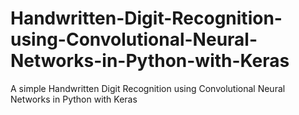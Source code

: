 # Handwritten-Digit-Recognition-using-Convolutional-Neural-Networks-in-Python-with-Keras
A simple Handwritten Digit Recognition using Convolutional Neural Networks in Python with Keras

